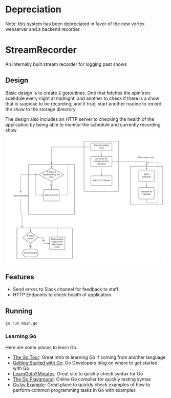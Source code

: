 # Depreciation
Note: this system has been depreciated in favor of the new vortex webserver and a backend recorder.

# StreamRecorder

An internally built stream recorder for logging past shows

## Design

Basic design is to create 2 goroutines. One that fetches the spinitron scehdule every night at midnight, and another to check if there is a show that is suppose to be recording, and if true, start another routine to record the show to the storage directory

The design also includes an HTTP server to checking the health of the application by being able to monitor the schedule and currently recording show

![Design Doc](images/VortexRecorderDoc.png)

## Features
- Send errors to Slack channel for feedback to staff
- HTTP Endpoints to check health of application

## Running 
```shell
go run main.go
```

### Learning Go
Here are some places to learn Go
- [The Go Tour](https://tour.golang.org/welcome/1): Great intro to learning Go if coming from another language
- [Getting Started with Go](https://go.dev/learn/): Go Developers blog on where to get started with Go
- [LearnGoInYMinutes](https://learnxinyminutes.com/docs/go/): Great site to quickly check syntax for Go 
- [The Go Playground](https://play.golang.org/p/MAohLsrz7JQ): Online Go compiler for quickly testing syntax
- [Go by Example](https://gobyexample.com/): Great place to quickly check examples of how to perform common programming tasks in Go with examples
